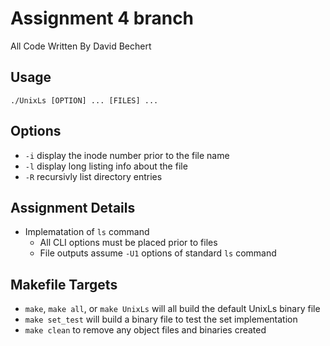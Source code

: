 # Assignment 4 branch

All Code Written By David Bechert

## Usage

`./UnixLs [OPTION] ... [FILES] ...`

## Options

- `-i` display the inode number prior to the file name
- `-l` display long listing info about the file
- `-R` recursivly list directory entries

## Assignment Details

- Implematation of `ls` command
  - All CLI options must be placed prior to files
  - File outputs assume `-U1` options of standard `ls` command

## Makefile Targets

- `make`, `make all`, or `make UnixLs` will all build the default UnixLs binary file
- `make set_test` will build a binary file to test the set implementation
- `make clean` to remove any object files and binaries created
